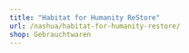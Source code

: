 ```yaml
---
title: "Habitat for Humanity ReStore"
url: /nashua/habitat-for-humanity-restore/
shop: Gebrauchtwaren
---
```

